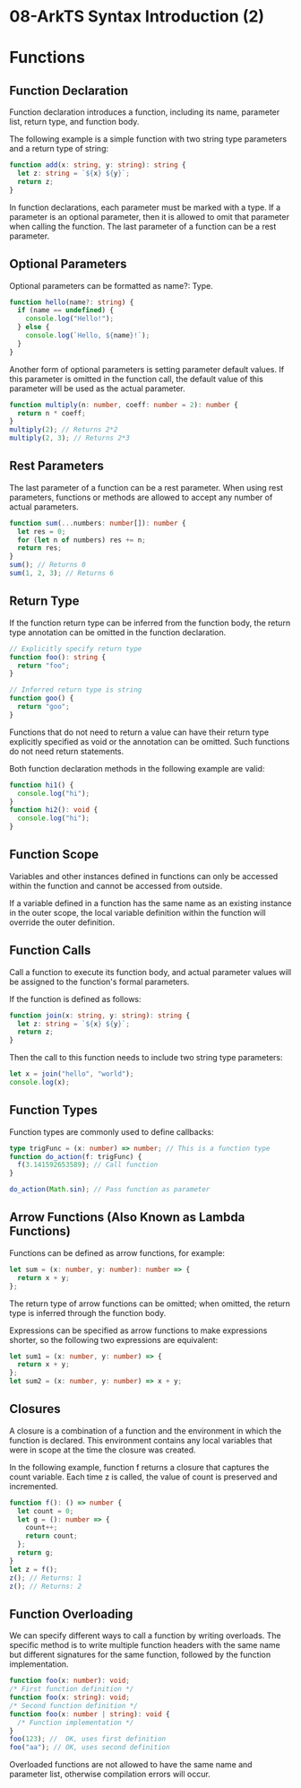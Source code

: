 # 08-ArkTS Syntax Introduction (2)

# Functions

## Function Declaration

Function declaration introduces a function, including its name, parameter list, return type, and function body.

The following example is a simple function with two string type parameters and a return type of string:

```typescript
function add(x: string, y: string): string {
  let z: string = `${x} ${y}`;
  return z;
}
```

In function declarations, each parameter must be marked with a type. If a parameter is an optional parameter, then it is allowed to omit that parameter when calling the function. The last parameter of a function can be a rest parameter.

## Optional Parameters

Optional parameters can be formatted as name?: Type.

```typescript
function hello(name?: string) {
  if (name == undefined) {
    console.log("Hello!");
  } else {
    console.log(`Hello, ${name}!`);
  }
}
```

Another form of optional parameters is setting parameter default values. If this parameter is omitted in the function call, the default value of this parameter will be used as the actual parameter.

```typescript
function multiply(n: number, coeff: number = 2): number {
  return n * coeff;
}
multiply(2); // Returns 2*2
multiply(2, 3); // Returns 2*3
```

## Rest Parameters

The last parameter of a function can be a rest parameter. When using rest parameters, functions or methods are allowed to accept any number of actual parameters.

```typescript
function sum(...numbers: number[]): number {
  let res = 0;
  for (let n of numbers) res += n;
  return res;
}
sum(); // Returns 0
sum(1, 2, 3); // Returns 6
```

## Return Type

If the function return type can be inferred from the function body, the return type annotation can be omitted in the function declaration.

```typescript
// Explicitly specify return type
function foo(): string {
  return "foo";
}

// Inferred return type is string
function goo() {
  return "goo";
}
```

Functions that do not need to return a value can have their return type explicitly specified as void or the annotation can be omitted. Such functions do not need return statements.

Both function declaration methods in the following example are valid:

```typescript
function hi1() {
  console.log("hi");
}
function hi2(): void {
  console.log("hi");
}
```

## Function Scope

Variables and other instances defined in functions can only be accessed within the function and cannot be accessed from outside.

If a variable defined in a function has the same name as an existing instance in the outer scope, the local variable definition within the function will override the outer definition.

## Function Calls

Call a function to execute its function body, and actual parameter values will be assigned to the function's formal parameters.

If the function is defined as follows:

```typescript
function join(x: string, y: string): string {
  let z: string = `${x} ${y}`;
  return z;
}
```

Then the call to this function needs to include two string type parameters:

```typescript
let x = join("hello", "world");
console.log(x);
```

## Function Types

Function types are commonly used to define callbacks:

```typescript
type trigFunc = (x: number) => number; // This is a function type
function do_action(f: trigFunc) {
  f(3.141592653589); // Call function
}

do_action(Math.sin); // Pass function as parameter
```

## Arrow Functions (Also Known as Lambda Functions)

Functions can be defined as arrow functions, for example:

```typescript
let sum = (x: number, y: number): number => {
  return x + y;
};
```

The return type of arrow functions can be omitted; when omitted, the return type is inferred through the function body.

Expressions can be specified as arrow functions to make expressions shorter, so the following two expressions are equivalent:

```typescript
let sum1 = (x: number, y: number) => {
  return x + y;
};
let sum2 = (x: number, y: number) => x + y;
```

## Closures

A closure is a combination of a function and the environment in which the function is declared. This environment contains any local variables that were in scope at the time the closure was created.

In the following example, function f returns a closure that captures the count variable. Each time z is called, the value of count is preserved and incremented.

```typescript
function f(): () => number {
  let count = 0;
  let g = (): number => {
    count++;
    return count;
  };
  return g;
}
let z = f();
z(); // Returns: 1
z(); // Returns: 2
```

## Function Overloading

We can specify different ways to call a function by writing overloads. The specific method is to write multiple function headers with the same name but different signatures for the same function, followed by the function implementation.

```typescript
function foo(x: number): void;
/* First function definition */
function foo(x: string): void;
/* Second function definition */
function foo(x: number | string): void {
  /* Function implementation */
}
foo(123); //  OK, uses first definition
foo("aa"); // OK, uses second definition
```

Overloaded functions are not allowed to have the same name and parameter list, otherwise compilation errors will occur.

